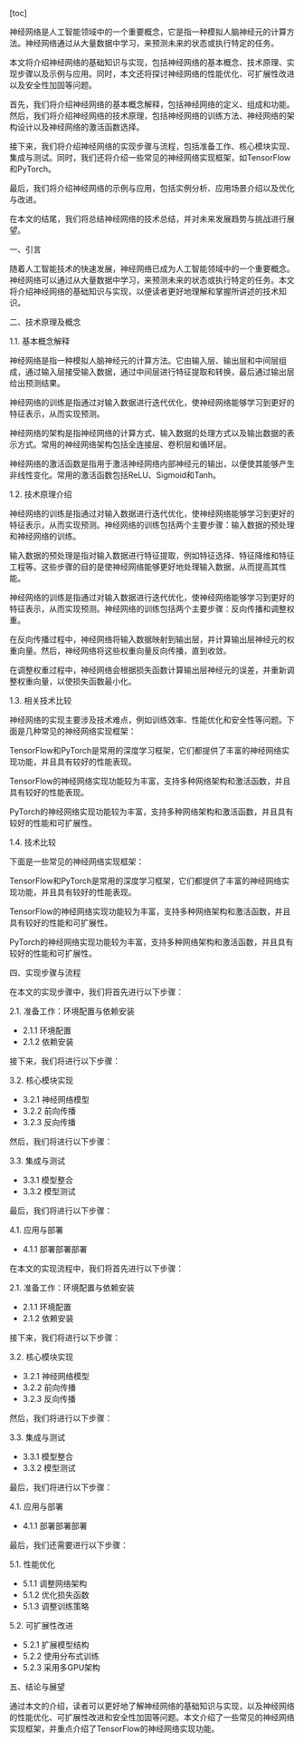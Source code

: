 
[toc]                    
                
                
神经网络是人工智能领域中的一个重要概念，它是指一种模拟人脑神经元的计算方法。神经网络通过从大量数据中学习，来预测未来的状态或执行特定的任务。

本文将介绍神经网络的基础知识与实现，包括神经网络的基本概念、技术原理、实现步骤以及示例与应用。同时，本文还将探讨神经网络的性能优化、可扩展性改进以及安全性加固等问题。

首先，我们将介绍神经网络的基本概念解释，包括神经网络的定义、组成和功能。然后，我们将介绍神经网络的技术原理，包括神经网络的训练方法、神经网络的架构设计以及神经网络的激活函数选择。

接下来，我们将介绍神经网络的实现步骤与流程，包括准备工作、核心模块实现、集成与测试。同时，我们还将介绍一些常见的神经网络实现框架，如TensorFlow和PyTorch。

最后，我们将介绍神经网络的示例与应用，包括实例分析、应用场景介绍以及优化与改进。

在本文的结尾，我们将总结神经网络的技术总结，并对未来发展趋势与挑战进行展望。

一、引言

随着人工智能技术的快速发展，神经网络已成为人工智能领域中的一个重要概念。神经网络可以通过从大量数据中学习，来预测未来的状态或执行特定的任务。本文将介绍神经网络的基础知识与实现，以便读者更好地理解和掌握所讲述的技术知识。

二、技术原理及概念

1.1. 基本概念解释

神经网络是指一种模拟人脑神经元的计算方法。它由输入层、输出层和中间层组成，通过输入层接受输入数据，通过中间层进行特征提取和转换，最后通过输出层给出预测结果。

神经网络的训练是指通过对输入数据进行迭代优化，使神经网络能够学习到更好的特征表示，从而实现预测。

神经网络的架构是指神经网络的计算方式、输入数据的处理方式以及输出数据的表示方式。常用的神经网络架构包括全连接层、卷积层和循环层。

神经网络的激活函数是指用于激活神经网络内部神经元的输出，以便使其能够产生非线性变化。常用的激活函数包括ReLU、Sigmoid和Tanh。

1.2. 技术原理介绍

神经网络的训练是指通过对输入数据进行迭代优化，使神经网络能够学习到更好的特征表示，从而实现预测。神经网络的训练包括两个主要步骤：输入数据的预处理和神经网络的训练。

输入数据的预处理是指对输入数据进行特征提取，例如特征选择、特征降维和特征工程等。这些步骤的目的是使神经网络能够更好地处理输入数据，从而提高其性能。

神经网络的训练是指通过对输入数据进行迭代优化，使神经网络能够学习到更好的特征表示，从而实现预测。神经网络的训练包括两个主要步骤：反向传播和调整权重。

在反向传播过程中，神经网络将输入数据映射到输出层，并计算输出层神经元的权重向量。然后，神经网络将这些权重向量反向传播，直到收敛。

在调整权重过程中，神经网络会根据损失函数计算输出层神经元的误差，并重新调整权重向量，以使损失函数最小化。

1.3. 相关技术比较

神经网络的实现主要涉及技术难点，例如训练效率、性能优化和安全性等问题。下面是几种常见的神经网络实现框架：

TensorFlow和PyTorch是常用的深度学习框架，它们都提供了丰富的神经网络实现功能，并且具有较好的性能表现。

TensorFlow的神经网络实现功能较为丰富，支持多种网络架构和激活函数，并且具有较好的性能表现。

PyTorch的神经网络实现功能较为丰富，支持多种网络架构和激活函数，并且具有较好的性能和可扩展性。

1.4. 技术比较

下面是一些常见的神经网络实现框架：

TensorFlow和PyTorch是常用的深度学习框架，它们都提供了丰富的神经网络实现功能，并且具有较好的性能表现。

TensorFlow的神经网络实现功能较为丰富，支持多种网络架构和激活函数，并且具有较好的性能和可扩展性。

PyTorch的神经网络实现功能较为丰富，支持多种网络架构和激活函数，并且具有较好的性能和可扩展性。

四、实现步骤与流程

在本文的实现步骤中，我们将首先进行以下步骤：

2.1. 准备工作：环境配置与依赖安装

- 2.1.1 环境配置
- 2.1.2 依赖安装

接下来，我们将进行以下步骤：

3.2. 核心模块实现

- 3.2.1 神经网络模型
- 3.2.2 前向传播
- 3.2.3 反向传播

然后，我们将进行以下步骤：

3.3. 集成与测试

- 3.3.1 模型整合
- 3.3.2 模型测试

最后，我们将进行以下步骤：

4.1. 应用与部署

- 4.1.1 部署部署部署

在本文的实现流程中，我们将首先进行以下步骤：

2.1. 准备工作：环境配置与依赖安装

- 2.1.1 环境配置
- 2.1.2 依赖安装

接下来，我们将进行以下步骤：

3.2. 核心模块实现

- 3.2.1 神经网络模型
- 3.2.2 前向传播
- 3.2.3 反向传播

然后，我们将进行以下步骤：

3.3. 集成与测试

- 3.3.1 模型整合
- 3.3.2 模型测试

最后，我们将进行以下步骤：

4.1. 应用与部署

- 4.1.1 部署部署部署

最后，我们还需要进行以下步骤：

5.1. 性能优化

- 5.1.1 调整网络架构
- 5.1.2 优化损失函数
- 5.1.3 调整训练策略

5.2. 可扩展性改进

- 5.2.1 扩展模型结构
- 5.2.2 使用分布式训练
- 5.2.3 采用多GPU架构

五、结论与展望

通过本文的介绍，读者可以更好地了解神经网络的基础知识与实现，以及神经网络的性能优化、可扩展性改进和安全性加固等问题。本文介绍了一些常见的神经网络实现框架，并重点介绍了TensorFlow的神经网络实现功能。

